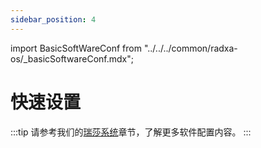 ```yaml
---
sidebar_position: 4
---
```


import BasicSoftWareConf from "../../../common/radxa-os/\_basicSoftwareConf.mdx";

# 快速设置

<BasicSoftWareConf model="rock-5a" />

:::tip
请参考我们的[瑞莎系统](../radxa-os/)章节，了解更多软件配置内容。
:::
